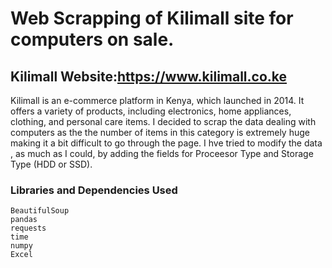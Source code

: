 # Web Scrapping of Kilimall site for computers on sale.
## Kilimall Website:https://www.kilimall.co.ke

Kilimall is an e-commerce platform in Kenya, which launched in 2014. It offers a variety of products, including electronics, home appliances, clothing, and personal care items.
I decided to scrap the data dealing with computers as the the number of items in this category is extremely huge making it a bit difficult to go through the page. I hve tried to modify the data , as much as I could, by adding the fields for Proceesor Type and Storage Type (HDD or SSD).

### Libraries and Dependencies Used
    BeautifulSoup
    pandas
    requests
    time
    numpy
    Excel
